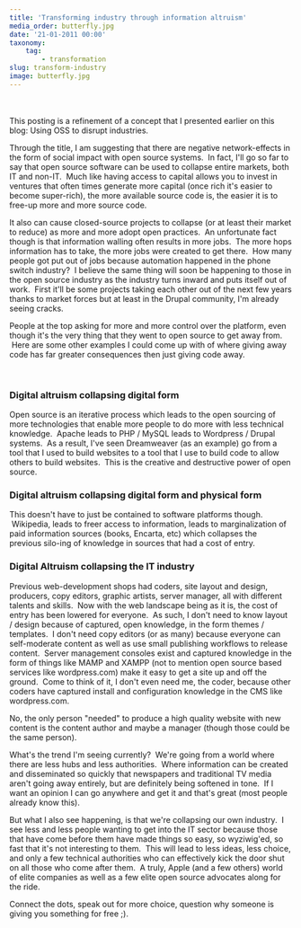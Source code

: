 ```yaml
---
title: 'Transforming industry through information altruism'
media_order: butterfly.jpg
date: '21-01-2011 00:00'
taxonomy:
    tag:
        - transformation
slug: transform-industry
image: butterfly.jpg
---
```


<p style="font-size: 13px; line-height: 20px;">&nbsp;</p><p>This posting is a refinement of a concept that I presented earlier on this blog: Using OSS to disrupt industries.</p><p>Through the title, I am suggesting that there are negative network-effects in the form of social impact with open source systems. &nbsp;In fact, I&#39;ll go so far to say that open source software can be used to collapse entire markets, both IT and non-IT. &nbsp;Much like having access to capital allows you to invest in ventures that often times generate more capital (once rich it&#39;s easier to become super-rich), the more available source code is, the easier it is to free-up more and more source code.</p><p>It also can cause closed-source projects to collapse (or at least their market to reduce) as more and more adopt open practices. &nbsp;An unfortunate fact though is that information walling often results in more jobs. &nbsp;The more hops information has to take, the more jobs were created to get there. &nbsp;How many people got put out of jobs because automation happened in the phone switch industry? &nbsp;I believe the same thing will soon be happening to those in the open source industry as the industry turns inward and puts itself out of work. &nbsp;First it&#39;ll be some projects taking each other out of the next few years thanks to market forces but at least in the Drupal community, I&#39;m already seeing cracks.</p><p>People at the top asking for more and more control over the platform, even though it&#39;s the very thing that they went to open source to get away from. &nbsp;Here are some other examples I could come up with of where giving away code has far greater consequences then just giving code away.</p><p>&nbsp;</p><h3>Digital altruism collapsing digital form</h3><p>Open source is an iterative process which leads to the open sourcing of more technologies that enable more people to do more with less technical knowledge. &nbsp;Apache leads to PHP / MySQL leads to Wordpress / Drupal systems. &nbsp;As a result, I&#39;ve seen Dreamweaver (as an example) go from a tool that I used to build websites to a tool that I use to build code to allow others to build websites. &nbsp;This is the creative and destructive power of open source.</p><h3>Digital altruism collapsing digital form and physical form</h3><p>This doesn&#39;t have to just be contained to software platforms though. &nbsp;Wikipedia, leads to freer access to information, leads to marginalization of paid information sources (books, Encarta, etc) which collapses the previous&nbsp;silo-ing of knowledge in sources that had a cost of entry.</p><h3>Digital Altruism collapsing the IT industry</h3><p>Previous web-development shops had coders, site layout and design, producers, copy editors, graphic artists, server manager, all with different talents and skills. &nbsp;Now with the web landscape being as it is, the cost of entry has been lowered for&nbsp;everyone. &nbsp;As such, I don&#39;t need to know layout / design because of captured, open knowledge, in the form themes / templates. &nbsp;I don&#39;t need copy editors (or as many) because everyone can self-moderate content as well as use small publishing workflows to release content. &nbsp;Server management consoles exist and captured knowledge in the form of things like MAMP and XAMPP (not to mention open source based services like wordpress.com) make it easy to get a site up and off the ground. &nbsp;Come to think of it, I don&#39;t even need me, the coder, because other coders have captured install and configuration knowledge in the CMS like wordpress.com.</p><p>No, the only person &quot;needed&quot; to produce a high quality website with new content is the content author and maybe a manager (though those could be the same person).</p><p>What&#39;s the trend I&#39;m seeing currently? &nbsp;We&#39;re going from a world where there are less hubs and less authorities. &nbsp;Where information can be created and disseminated so quickly that newspapers and traditional TV media aren&#39;t going away entirely, but are definitely being softened in tone. &nbsp;If I want an opinion I can go anywhere and get it and that&#39;s great (most people already know this).</p><p>But what I also see happening, is that we&#39;re collapsing our own industry. &nbsp;I see less and less people wanting to get into the IT sector because those that have come before them have made things so easy, so wyziwig&#39;ed, so fast that it&#39;s not interesting to them. &nbsp;This will lead to less ideas, less choice, and only a few technical authorities who can effectively kick the door shut on all those who come after them. &nbsp;A truly, Apple (and a few others) world of elite companies as well as a few elite open source advocates along for the ride.</p><p>Connect the dots, speak out for more choice, question why someone is giving you something for free ;).</p>
